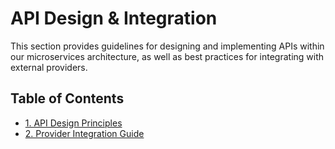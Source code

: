 # API Design & Integration

This section provides guidelines for designing and implementing APIs within our microservices architecture, as well as best practices for integrating with external providers.

## Table of Contents

*   [1. API Design Principles](./01_api_design_principles.md)
*   [2. Provider Integration Guide](./02_provider_integration_guide.md)

